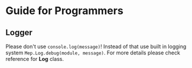 # Guide for Programmers

## Logger
Please don't use `console.log(message)`! Instead of that use built in logging 
system `Mep.Log.debug(module, message)`. For more details please check reference for 
**Log** class.